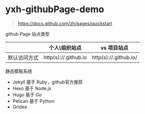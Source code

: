 # yxh-githubPage-demo
> https://docs.github.com/zh/pages/quickstart

github Page
站点类型

|              | 个人\组织站点               | vs 项目站点                                  |
| ------------ | --------------------------- | -------------------------------------------- |
| 默认访问方式 | http(s)://<owner>.github.io | http(s)://<owner>.github.io/<repositoryname> |


静态模板系统

* Jekyll 基于 Ruby，github官方推荐
* Hexo 基于 Node.js
* Hugo 基于 Go
* Pelican 基于 Python
* Gridea
